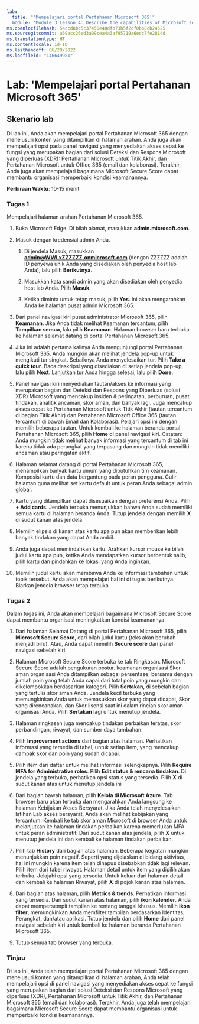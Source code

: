 ```yaml
---
lab:
  title: "'Mempelajari portal Pertahanan Microsoft 365'"
  module: 'Module 3 Lesson 4: Describe the capabilities of Microsoft security solutions: Describe threat protection with Microsoft 365 Defender'
ms.openlocfilehash: 5accd8bc5c37450e40dfb73b5f2cf0bb8cb24525
ms.sourcegitcommit: a69acc26ed3a09cea4a3af95719a6edc7fe2814d
ms.translationtype: HT
ms.contentlocale: id-ID
ms.lasthandoff: 06/29/2022
ms.locfileid: "146649981"
---
```

# <a name="lab-explore-the-microsoft-365-defender-portal"></a>Lab: 'Mempelajari portal Pertahanan Microsoft 365'

## <a name="lab-scenario"></a>Skenario lab

Di lab ini, Anda akan mempelajari portal Pertahanan Microsoft 365 dengan menelusuri konten yang ditampilkan di halaman arahan. Anda juga akan mempelajari opsi pada panel navigasi yang menyediakan akses cepat ke fungsi yang merupakan bagian dari solusi Deteksi dan Respons Microsoft yang diperluas (XDR): Pertahanan Microsoft untuk Titik Akhir, dan Pertahanan Microsoft untuk Office 365 (email dan kolaborasi).  Terakhir, Anda juga akan mempelajari bagaimana Microsoft Secure Score dapat membantu organisasi memperbaiki kondisi keamanannya.

**Perkiraan Waktu**: 10-15 menit

### <a name="task-1"></a>Tugas 1

Mempelajari halaman arahan Pertahanan Microsoft 365.

1. Buka Microsoft Edge. Di bilah alamat, masukkan **admin.microsoft.com**.

1. Masuk dengan kredensial admin Anda.
    1. Di jendela Masuk, masukkan **admin@WWLxZZZZZZ.onmicrosoft.com** (dengan ZZZZZZ adalah ID penyewa unik Anda yang disediakan oleh penyedia host lab Anda), lalu pilih **Berikutnya**.

    1. Masukkan kata sandi admin yang akan disediakan oleh penyedia host lab Anda. Pilih **Masuk**.
    1. Ketika diminta untuk tetap masuk, pilih **Yes**. Ini akan mengarahkan Anda ke halaman pusat admin Microsoft 365.

1. Dari panel navigasi kiri pusat administrator Microsoft 365, pilih **Keamanan**.  Jika Anda tidak melihat Keamanan tercantum, pilih **Tampilkan semua**, lalu pilih **Keamanan**.  Halaman browser baru terbuka ke halaman selamat datang di portal Pertahanan Microsoft 365.  

1. Jika ini adalah pertama kalinya Anda mengunjungi portal Pertahanan Microsoft 365, Anda mungkin akan melihat jendela pop-up untuk mengikuti tur singkat.  Sebaiknya Anda menyelesaikan tur.  Pilih **Take a quick tour**.  Baca deskripsi yang disediakan di setiap jendela pop-up, lalu pilih **Next**. Lanjutkan tur Anda hingga selesai, lalu pilih **Done**.

1. Panel navigasi kiri menyediakan tautan/akses ke informasi yang merupakan bagian dari Deteksi dan Respons yang Diperluas (solusi XDR) Microsoft yang mencakup insiden & peringatan, perburuan, pusat tindakan, analitik ancaman, skor aman, dan banyak lagi.  Juga mencakup akses cepat ke Pertahanan Microsoft untuk Titik Akhir (tautan tercantum di bagian Titik Akhir) dan Pertahanan Microsoft Office 365 (tautan tercantum di bawah Email dan Kolaborasi).  Pelajari opsi ini dengan memilih beberapa tautan.   Untuk kembali ke halaman beranda portal Pertahanan Microsoft 365, pilih **Home** di panel navigasi kiri.  Catatan: Anda mungkin tidak melihat banyak informasi yang tercantum di tab ini karena tidak ada perangkat yang terpasang dan mungkin tidak memiliki ancaman atau peringatan aktif.

1. Halaman selamat datang di portal Pertahanan Microsoft 365, menampilkan banyak kartu umum yang dibutuhkan tim keamanan. Komposisi kartu dan data bergantung pada peran pengguna. Gulir halaman guna melihat set kartu default untuk peran Anda sebagai admin global.

1. Kartu yang ditampilkan dapat disesuaikan dengan preferensi Anda.  Pilih **+ Add cards**. Jendela terbuka menunjukkan bahwa Anda sudah memiliki semua kartu di halaman beranda Anda.  Tutup jendela dengan memilih **X** di sudut kanan atas jendela.

1. Memilih elipsis di kanan atas kartu apa pun akan memberikan lebih banyak tindakan yang dapat Anda ambil.  

1. Anda juga dapat memindahkan kartu. Arahkan kursor mouse ke bilah judul kartu apa pun, ketika Anda mendapatkan kursor berbentuk salib, pilih kartu dan pindahkan ke lokasi yang Anda inginkan.

1. Memilih judul kartu akan membawa Anda ke informasi tambahan untuk topik tersebut. Anda akan mempelajari hal ini di tugas berikutnya.  Biarkan jendela browser tetap terbuka

### <a name="task-2"></a>Tugas 2

Dalam tugas ini, Anda akan mempelajari bagaimana Microsoft Secure Score dapat membantu organisasi meningkatkan kondisi keamanannya.

1. Dari halaman Selamat Datang di portal Pertahanan Microsoft 365, pilih **Microsoft Secure Score**, dari bilah judul kartu (teks akan berubah menjadi biru).  Atau, Anda dapat memilih **Secure score** dari panel navigasi sebelah kiri.

1. Halaman Microsoft Secure Score terbuka ke tab Ringkasan.  Microsoft Secure Score adalah pengukuran postur. keamanan organisasi Skor aman organisasi Anda ditampilkan sebagai persentase, bersama dengan jumlah poin yang telah Anda capai dari total poin yang mungkin dan dikelompokkan berdasarkan kategori. Pilih **Sertakan**, di sebelah bagian yang tertulis skor aman Anda.  Jendela kecil terbuka yang memungkinkan Anda untuk memasukkan skor yang dapat dicapai, Skor yang direncanakan, dan Skor lisensi saat ini dalam rincian skor aman organisasi Anda.  Pilih **Sertakan** lagi untuk menutup jendela.

1. Halaman ringkasan juga mencakup tindakan perbaikan teratas, skor perbandingan, riwayat, dan sumber daya tambahan.

1. Pilih **Improvement actions** dari bagian atas halaman.  Perhatikan informasi yang tersedia di tabel, untuk setiap item, yang mencakup dampak skor dan poin yang sudah dicapai.  

1. Pilih item dari daftar untuk melihat informasi selengkapnya.  Pilih **Require MFA for Administrative roles**.  Pilih **Edit status & rencana tindakan**.  Di jendela yang terbuka, perhatikan opsi status yang tersedia. Pilih **X** di sudut kanan atas untuk menutup jendela ini

1. Dari bagian bawah halaman, pilih **Kelola di Microsoft Azure**.  Tab browser baru akan terbuka dan mengarahkan Anda langsung ke halaman Kebijakan Akses Bersyarat.  Jika Anda telah menyelesaikan latihan Lab akses bersyarat, Anda akan melihat kebijakan yang tercantum. Kembali ke tab skor aman Microsoft di browser Anda untuk melanjutkan ke halaman tindakan perbaikan karena memerlukan MFA untuk peran administratif. Dari sudut kanan atas jendela, pilih **X** untuk menutup jendela ini dan kembali ke halaman tindakan perbaikan.

1. Pilih tab **History** dari bagian atas halaman.  Beberapa kegiatan mungkin menunjukkan poin negatif.  Seperti yang dijelaskan di bidang aktivitas, hal ini mungkin karena item telah dihapus disebabkan tidak lagi relevan.  Pilih item dari tabel riwayat.  Halaman detail untuk item yang dipilih akan terbuka.  Jelajahi opsi yang tersedia.  Untuk keluar dari halaman detail dan kembali ke halaman Riwayat, pilih **X** di pojok kanan atas halaman.

1. Dari bagian atas halaman, pilih **Metrics & trends**.  Perhatikan informasi yang tersedia.  Dari sudut kanan atas halaman, pilih **ikon kalender**.  Anda dapat mempersempit tampilan ke rentang tanggal khusus.  Memilih **ikon filter**, memungkinkan Anda memfilter tampilan berdasarkan Identitas, Perangkat, dan/atau aplikasi.  Tutup jendela dan pilih **Home** dari panel navigasi sebelah kiri untuk kembali ke halaman beranda Pertahanan Microsoft 365.

1. Tutup semua tab browser yang terbuka.

### <a name="review"></a>Tinjau

Di lab ini, Anda telah mempelajari portal Pertahanan Microsoft 365 dengan menelusuri konten yang ditampilkan di halaman arahan, Anda telah mempelajari opsi di panel navigasi yang menyediakan akses cepat ke fungsi yang merupakan bagian dari solusi Deteksi dan Respons Microsoft yang diperluas (XDR), Pertahanan Microsoft untuk Titik Akhir, dan Pertahanan Microsoft 365 (email dan kolaborasi).  Terakhir, Anda juga telah mempelajari bagaimana Microsoft Secure Score dapat membantu organisasi untuk memperbaiki kondisi keamanannya.
